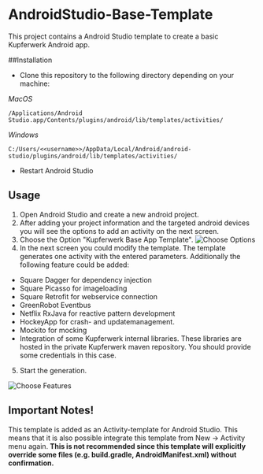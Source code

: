 # AndroidStudio-Base-Template

This project contains a Android Studio template to create a basic Kupferwerk Android app.

##Installation
- Clone this repository to the following directory depending on your machine:

*MacOS*
```
/Applications/Android Studio.app/Contents/plugins/android/lib/templates/activities/
```

*Windows*
```
C:/Users/<<username>>/AppData/Local/Android/android-studio/plugins/android/lib/templates/activities/
```

- Restart Android Studio

## Usage
1. Open Android Studio and create a new android project.
2. After adding your project information and the targeted android devices you will see the options to add an activity on the next screen.
3. Choose the Option "Kupferwerk Base App Template". ![Choose Options](https://raw.githubusercontent.com/kupferwerk/AndroidStudio-Base-Template/master/doc/choose_base_app.png)
4. In the next screen you could modify the template. The template generates one activity with the entered parameters. Additionally the following feature could be added:
  - Square Dagger for dependency injection
  - Square Picasso for imageloading
  - Square Retrofit for webservice connection
  - GreenRobot Eventbus
  - Netflix RxJava for reactive pattern development
  - HockeyApp for crash- and updatemanagement.
  - Mockito for mocking
  - Integration of some Kupferwerk internal libraries. These libraries are hosted in the private Kupferwerk maven repository. You should provide some credentials in this case.
5. Start the generation.

![Choose Features](https://raw.githubusercontent.com/kupferwerk/AndroidStudio-Base-Template/master/doc/choose_options.png)

## Important Notes!
This template is added as an Activity-template for Android Studio. This means that it is also possible integrate this template from New -> Activity menu again. **This is not recommended since this template will explicitly override some files (e.g. build.gradle, AndroidManifest.xml) without confirmation.**
